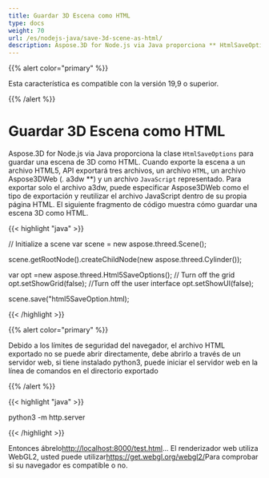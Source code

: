 ```yaml
---
title: Guardar 3D Escena como HTML
type: docs
weight: 70
url: /es/nodejs-java/save-3d-scene-as-html/
description: Aspose.3D for Node.js via Java proporciona ** HtmlSaveOptions ** clase para guardar una escena guardar 3D como HTML.
---
```

{{% alert color="primary" %}} 

Esta característica es compatible con la versión 19,9 o superior.

{{% /alert %}} 
#  **Guardar 3D Escena como HTML**
Aspose.3D for Node.js via Java proporciona la clase `HtmlSaveOptions` para guardar una escena de 3D como HTML. Cuando exporte la escena a un archivo HTML5, API exportará tres archivos, un archivo `HTML`, un archivo Aspose3DWeb (*.* a3dw **) y un archivo `JavaScript` representado. Para exportar solo el archivo a3dw, puede especificar Aspose3DWeb como el tipo de exportación y reutilizar el archivo JavaScript dentro de su propia página HTML. El siguiente fragmento de código muestra cómo guardar una escena 3D como HTML.

{{< highlight "java" >}}

// Initialize a scene
var scene = new aspose.threed.Scene();

scene.getRootNode().createChildNode(new aspose.threed.Cylinder());

var opt =new aspose.threed.Html5SaveOptions();
// Turn off the grid
opt.setShowGrid(false);
//Turn off the user interface
opt.setShowUI(false);

scene.save("html5SaveOption.html);

{{< /highlight >}}


{{% alert color="primary" %}} 

Debido a los límites de seguridad del navegador, el archivo HTML exportado no se puede abrir directamente, debe abrirlo a través de un servidor web, si tiene instalado python3, puede iniciar el servidor web en la línea de comandos en el directorio exportado

{{% /alert %}} 

{{< highlight "java" >}}

 python3 -m http.server

{{< /highlight >}}

Entonces ábrelo<http://localhost:8000/test.html>... El renderizador web utiliza WebGL2, usted puede utilizar<https://get.webgl.org/webgl2/>Para comprobar si su navegador es compatible o no.


